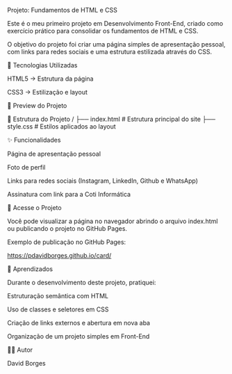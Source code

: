 Projeto: Fundamentos de HTML e CSS

Este é o meu primeiro projeto em Desenvolvimento Front-End, criado como exercício prático para consolidar os fundamentos de HTML e CSS.

O objetivo do projeto foi criar uma página simples de apresentação pessoal, com links para redes sociais e uma estrutura estilizada através do CSS.

🚀 Tecnologias Utilizadas

HTML5 → Estrutura da página

CSS3 → Estilização e layout

📸 Preview do Projeto

📂 Estrutura do Projeto
/
├── index.html   # Estrutura principal do site
├── style.css    # Estilos aplicados ao layout

✨ Funcionalidades

Página de apresentação pessoal

Foto de perfil

Links para redes sociais (Instagram, LinkedIn, Github e WhatsApp)

Assinatura com link para a Coti Informática

🔗 Acesse o Projeto

Você pode visualizar a página no navegador abrindo o arquivo index.html ou publicando o projeto no GitHub Pages.

Exemplo de publicação no GitHub Pages:

https://pdavidborges.github.io/card/

📖 Aprendizados

Durante o desenvolvimento deste projeto, pratiquei:

Estruturação semântica com HTML

Uso de classes e seletores em CSS

Criação de links externos e abertura em nova aba

Organização de um projeto simples em Front-End

👨‍💻 Autor

David Borges
